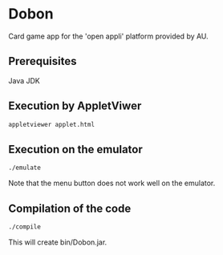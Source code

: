 # Dobon
Card game app for the 'open appli' platform provided by AU.

## Prerequisites
Java JDK

## Execution by AppletViwer
```bash
appletviewer applet.html
```

## Execution on the emulator
```bash
./emulate
```
Note that the menu button does not work well on the emulator.

## Compilation of the code
```bash
./compile
```
This will create bin/Dobon.jar.

